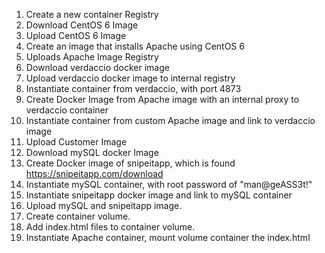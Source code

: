 1. Create a new container Registry
2. Download CentOS 6 Image
3. Upload CentOS 6 Image
4. Create an image that installs Apache using CentOS 6
5. Uploads Apache Image Registry
6. Download verdaccio docker image
7. Upload verdaccio docker image to internal registry
8. Instantiate container from verdaccio, with port 4873
9. Create Docker Image from Apache image with an internal proxy to verdaccio container
10. Instantiate container from custom Apache image and link to verdaccio image
11. Upload Customer Image
12. Download mySQL docker Image
13. Create Docker image of snipeitapp, which is found https://snipeitapp.com/download
13. Instantiate mySQL container, with root password of "man@geASS3t!"
14. Instantiate snipeitapp docker image and link to mySQL container
15. Upload mySQL and snipeitapp image.
16. Create container volume.
17. Add index.html files to container volume.
18. Instantiate Apache container, mount volume container the index.html